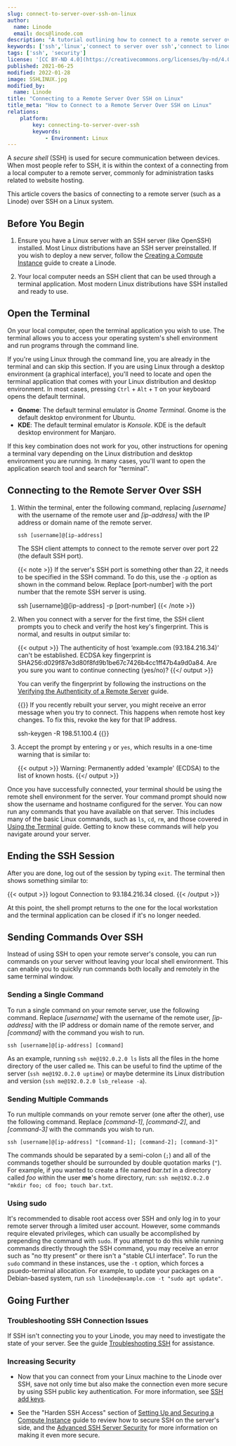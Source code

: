 ```yaml
---
slug: connect-to-server-over-ssh-on-linux
author:
  name: Linode
  email: docs@linode.com
description: "A tutorial outlining how to connect to a remote server over SSH on a Linux system, including opening the terminal and structuring the ssh command."
keywords: ['ssh','linux','connect to server over ssh','connect to linode over ssh']
tags: ['ssh', 'security']
license: '[CC BY-ND 4.0](https://creativecommons.org/licenses/by-nd/4.0)'
published: 2021-06-25
modified: 2022-01-28
image: SSHLINUX.jpg
modified_by:
  name: Linode
title: "Connecting to a Remote Server Over SSH on Linux"
title_meta: "How to Connect to a Remote Server Over SSH on Linux"
relations:
    platform:
        key: connecting-to-server-over-ssh
        keywords:
            - Environment: Linux
---
```


A *secure shell* (SSH) is used for secure communication between devices. When most people refer to SSH, it is within the context of a connecting from a local computer to a remote server, commonly for administration tasks related to website hosting.

This article covers the basics of connecting to a remote server (such as a Linode) over SSH on a Linux system.

## Before You Begin

1. Ensure you have a Linux server with an SSH server (like OpenSSH) installed. Most Linux distributions have an SSH server preinstalled. If you wish to deploy a new server, follow the [Creating a Compute Instance](/docs/guides/creating-a-compute-instance/) guide to create a Linode.

1. Your local computer needs an SSH client that can be used through a terminal application. Most modern Linux distributions have SSH installed and ready to use.

## Open the Terminal

On your local computer, open the terminal application you wish to use. The terminal allows you to access your operating system's shell environment and run programs through the command line.

If you're using Linux through the command line, you are already in the terminal and can skip this section. If you are using Linux through a desktop environment (a graphical interface), you'll need to locate and open the terminal application that comes with your Linux distribution and desktop environment. In most cases, pressing `Ctrl` + `Alt` + `T` on your keyboard opens the default terminal.

- **Gnome**: The default terminal emulator is *Gnome Terminal*. Gnome is the default desktop environment for Ubuntu.
- **KDE**: The default terminal emulator is *Konsole*. KDE is the default desktop environment for Manjaro.

If this key combination does not work for you, other instructions for opening a terminal vary depending on the Linux distribution and desktop environment you are running. In many cases, you'll want to open the application search tool and search for "terminal".

## Connecting to the Remote Server Over SSH

1. Within the terminal, enter the following command, replacing *[username]* with the username of the remote user and *[ip-address]* with the IP address or domain name of the remote server.

       ssh [username]@[ip-address]

    The SSH client attempts to connect to the remote server over port 22 (the default SSH port).

    {{< note >}}
If the server's SSH port is something other than 22, it needs to be specified in the SSH command. To do this, use the `-p` option as shown in the command below. Replace [port-number] with the port number that the remote SSH server is using.

    ssh [username]@[ip-address] -p [port-number]
{{< /note >}}

1.  When you connect with a server for the first time, the SSH client prompts you to check and verify the host key's fingerprint. This is normal, and results in output similar to:

    {{< output >}}
The authenticity of host ‘example.com (93.184.216.34)’ can't be established.
ECDSA key fingerprint is SHA256:d029f87e3d80f8fd9b1be67c7426b4cc1ff47b4a9d0a84.
Are you sure you want to continue connecting (yes/no)?
{{</ output >}}

    You can verify the fingerprint by following the instructions on the [Verifying the Authenticity of a Remote Server](/docs/guides/verifying-the-authenticity-of-remote-host/) guide.

    {{<note>}}
If you recently rebuilt your server, you might receive an error message when you try to connect. This happens when remote host key changes. To fix this, revoke the key for that IP address.

    ssh-keygen -R 198.51.100.4
{{</note>}}

1. Accept the prompt by entering `y` or `yes`, which results in a one-time warning that is similar to:

    {{< output >}}
Warning: Permanently added 'example' (ECDSA) to the list of known hosts.
{{</ output >}}

Once you have successfully connected, your terminal should be using the remote shell environment for the server. Your command prompt should now show the username and hostname configured for the server. You can now run any commands that you have available on that server. This includes many of the basic Linux commands, such as `ls`, `cd`, `rm`, and those covered in [Using the Terminal](/docs/guides/using-the-terminal/) guide. Getting to know these commands will help you navigate around your server.

## Ending the SSH Session

After you are done, log out of the session by typing `exit`. The terminal then shows something similar to:

{{< output >}}
logout
Connection to 93.184.216.34 closed.
{{< /output >}}

At this point, the shell prompt returns to the one for the local workstation and the terminal application can be closed if it's no longer needed.

## Sending Commands Over SSH

Instead of using SSH to open your remote server's console, you can run commands on your server without leaving your local shell environment. This can enable you to quickly run commands both locally and remotely in the same terminal window.

### Sending a Single Command

To run a single command on your remote server, use the following command. Replace *[username]* with the username of the remote user,  *[ip-address]* with the IP address or domain name of the remote server, and *[command]* with the command you wish to run.

    ssh [username]@[ip-address] [command]

As an example, running `ssh me@192.0.2.0 ls` lists all the files in the home directory of the user called `me`. This can be useful to find the uptime of the server (`ssh me@192.0.2.0 uptime`) or maybe determine its Linux distribution and version (`ssh me@192.0.2.0 lsb_release -a`).

### Sending Multiple Commands

To run multiple commands on your remote server (one after the other), use the following command. Replace *[command-1]*, *[command-2]*, and *[command-3]* with the commands you wish to run.

    ssh [username]@[ip-address] "[command-1]; [command-2]; [command-3]"

The commands should be separated by a semi-colon (`;`) and all of the commands together should be surrounded by double quotation marks (`"`). For example, if you wanted to create a file named *bar.txt* in a directory called *foo* within the user **me**'s home directory, run: `ssh me@192.0.2.0 "mkdir foo; cd foo; touch bar.txt`.

### Using sudo

It's recommended to disable root access over SSH and only log in to your remote server through a limited user account. However, some commands require elevated privileges, which can usually be accomplished by prepending the command with `sudo`. If you attempt to do this while running commands directly through the SSH command, you may receive an error such as "no tty present" or there isn't a "stable CLI interface". To run the `sudo` command in these instances, use the `-t` option, which forces a psuedo-terminal allocation. For example, to update your packages on a Debian-based system, run `ssh linode@example.com -t "sudo apt update"`.

## Going Further

### Troubleshooting SSH Connection Issues

If SSH isn't connecting you to your Linode, you may need to investigate the state of your server. See the guide [Troubleshooting SSH](/docs/guides/troubleshooting-ssh/) for assistance.

### Increasing Security

- Now that you can connect from your Linux machine to the Linode over SSH, save not only time but also make the connection even more secure by using SSH public key authentication. For more information, see [SSH add keys](/docs/guides/use-public-key-authentication-with-ssh/).

- See the "Harden SSH Access" section of [Setting Up and Securing a Compute Instance](/docs/guides/set-up-and-secure/) guide to review how to secure SSH on the server's side, and the [Advanced SSH Server Security](/docs/guides/advanced-ssh-server-security/) for more information on making it even more secure.

